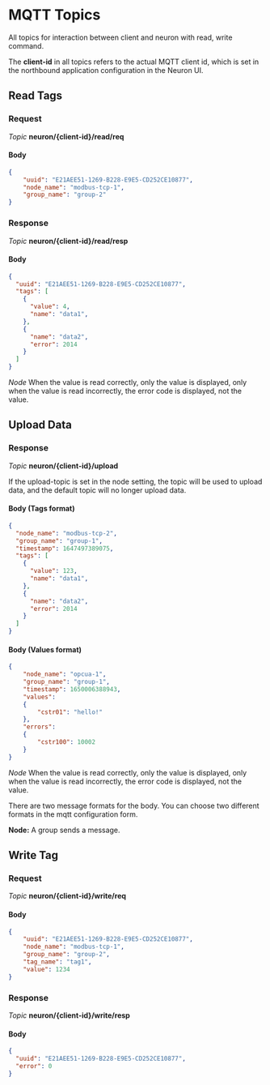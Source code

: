 # MQTT Topics

All topics for interaction between client and neuron with read, write command.

The **client-id** in all topics refers to the actual MQTT client id, which is set in the northbound application configuration in the Neuron UI.

## Read Tags

### Request

*Topic*  **neuron/{client-id}/read/req**

#### Body

```json
{
    "uuid": "E21AEE51-1269-B228-E9E5-CD252CE10877",
    "node_name": "modbus-tcp-1",
    "group_name": "group-2"
}
```

### Response

*Topic*  **neuron/{client-id}/read/resp**

#### Body

```json
{
  "uuid": "E21AEE51-1269-B228-E9E5-CD252CE10877",
  "tags": [
    {
      "value": 4,
      "name": "data1",
    },
    {
      "name": "data2",
      "error": 2014
    }
  ]
}
```

*Node* When the value is read correctly, only the value is displayed, only when the value is read incorrectly, the error code is displayed, not the value.

## Upload Data

### Response

*Topic* **neuron/{client-id}/upload**

If the upload-topic is set in the node setting, the topic will be used to upload data, and the default topic will no longer upload data.

#### Body (Tags format)

```json
{
  "node_name": "modbus-tcp-2",
  "group_name": "group-1",
  "timestamp": 1647497389075,
  "tags": [
    {
      "value": 123,
      "name": "data1",
    },
    {
      "name": "data2",
      "error": 2014
    }
  ]
}
```

#### Body (Values format)

```json
{
    "node_name": "opcua-1", 
    "group_name": "group-1", 
    "timestamp": 1650006388943, 
    "values": 
    {
        "cstr01": "hello!"
    }, 
    "errors": 
    {
        "cstr100": 10002
    }
}
```

*Node* When the value is read correctly, only the value is displayed, only when the value is read incorrectly, the error code is displayed, not the value.

There are two message formats for the body. You can choose two different formats in the mqtt configuration form.

**Node:**  A group sends a message.

## Write Tag

### Request

*Topic*  **neuron/{client-id}/write/req**

#### Body

```json
{
    "uuid": "E21AEE51-1269-B228-E9E5-CD252CE10877",
    "node_name": "modbus-tcp-1",
    "group_name": "group-2",
    "tag_name": "tag1",
    "value": 1234
}
```

### Response

*Topic*  **neuron/{client-id}/write/resp**

#### Body

```json
{
  "uuid": "E21AEE51-1269-B228-E9E5-CD252CE10877",
  "error": 0
}
```
